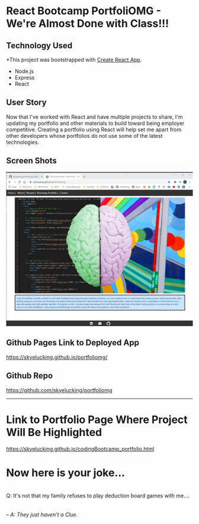 # React Bootcamp PortfoliOMG - We're Almost Done with Class!!!

## Technology Used
*This project was bootstrapped with [Create React App](https://github.com/facebook/create-react-app).
* Node.js<br>
* Express<br>
* React


## User Story
Now that I've worked with React and have multiple projects to share, I'm updating my  portfolio and other materials to build toward being employer competitive. Creating a portfolio using React will help set me apart from other developers whose portfolios do not use some of the latest technologies.

## Screen Shots

<img src="https://github.com/skyelucking/portfoliomg/blob/main/public/Assets/Images/SS1.png"></img>


## Github Pages Link to Deployed App
<a href="https://skyelucking.github.io/portfoliomg/">https://skyelucking.github.io/portfoliomg/</a>

## Github Repo
<a href="https://github.com/skyelucking/portfoliomg">https://github.com/skyelucking/portfoliomg</a>

<hr>
<h1>Link to Portfolio Page Where Project Will Be Highlighted</h1>
<a href="https://skyelucking.github.io/codingBootcamp_portfolio.html">https://skyelucking.github.io/codingBootcamp_portfolio.html</a>

<h1>Now here is your joke...</h1> <br>
Q: It's not that my family refuses to play deduction board games with me....

<br>
<br>
<br>
<em>– A: They just haven't a Clue.
</em>
